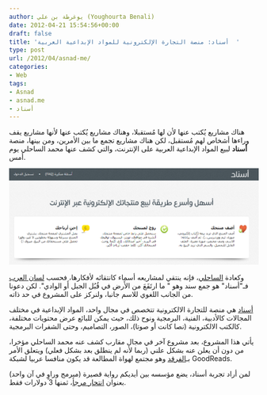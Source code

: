```yaml
---
author: يوغرطة بن علي (Youghourta Benali)
date: 2012-04-21 15:54:56+00:00
draft: false
title: 'أسناد: منصة التجارة الإلكترونية للمواد الإبداعية العربية  '
type: post
url: /2012/04/asnad-me/
categories:
- Web
tags:
- Asnad
- asnad.me
- أسناد
---
```


هناك مشاريع يُكتب عنها لأن لها مُستقبلا، وهناك مشاريع يُكتب عنها لأنها مشاريع يقف وراءها أشخاص لهم مُستقبل، لكن هناك مشاريع تجمع ما بين الأمرين، ومن بينها، منصة **أسناد** لبيع المواد الإبداعية العربية على الإنترنت، والتي كشف عنها محمد الساحلي يوم أمس.




[![أسناد تطلق منصة التجارة الإلكترونية للمبدعين](asnad.png)
](asnad.png)




وكعادة [الساحلي](https://twitter.com/#!/mohammedSAHLI)، فإنه ينتقي لمشاريعه أسماء كانتقائه لأفكارها، فحسب [لسان العرب](http://www.baheth.info/all.jsp?term=%D8%A3%D8%B3%D9%86%D8%A7%D8%AF) فـ"أسناد" هو جمع سند وهو " ما ارتَفَعَ من الأَرض في قُبُل الجبل أَو الوادي". لكن دعونا من الجانب اللغوي للاسم جانبا، ولنركز على المشروع في حد ذاته.




[أسناد](http://asnad.me/) هي منصة للتجارة الالكترونية تتخصص في مجال واحد، المواد الإبداعية في مختلف المجالات كالأدبية، الفنية، البرمجية ونوح ذلك، حيث يمكن للبائع عرض محتويات مختلفة، كالكتب الالكترونية (نصا كانت أو صوتا)، الصور، التصاميم، وحتى الشفرات البرمجية.




يأتي هذا المشروع، بعد مشروع آخر في مجال مقارب كشف عنه محمد الساحلي مؤخرا، من دون أن يعلن عنه بشكل علني (ربما لأنه لم ينطلق بعد بشكل فعلي) ويتعلق الأمر بـ[الفرقد](http://farkad.net/) وهو مجتمع لهواة المطالعة قد يكون منافسا عربيا لشبكة GoodReads.




لمن أراد تجربة أسناد، يضع مؤسسه بين أيديكم رواية قصيرة (مبرمج وراوٍ في آن واحد) بعنوان [انتحار مرجأ](http://asnad.me/p/egpxslu0)، ثمنها 3 دولارات فقط.
